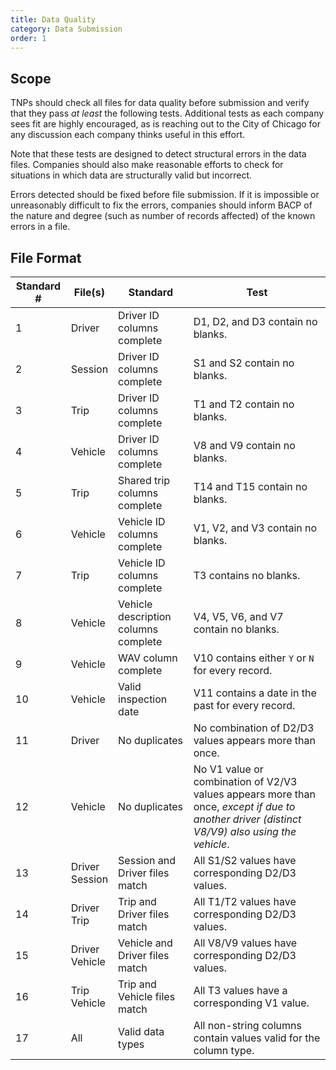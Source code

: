 ```yaml
---
title: Data Quality
category: Data Submission
order: 1
---
```


## Scope

TNPs should check all files for data quality before submission and verify that they pass *at least* the following tests. Additional tests as each company sees fit are highly encouraged, as is reaching out to the City of Chicago for any discussion each company thinks useful in this effort.

Note that these tests are designed to detect structural errors in the data files. Companies should also make reasonable efforts to check for situations in which data are structurally valid but incorrect.

Errors detected should be fixed before file submission. If it is impossible or unreasonably difficult to fix the errors, companies should inform BACP of the nature and degree (such as number of records affected) of the known errors in a file.

## File Format

| Standard # | File(s)   | Standard                             | Test                                                |
|------------|-----------|--------------------------------------|-----------------------------------------------------|
| 1          | Driver    | Driver ID columns complete           | D1, D2, and D3 contain no blanks.                   |
| 2          | Session   | Driver ID columns complete           | S1 and S2 contain no blanks.                        |
| 3          | Trip      | Driver ID columns complete           | T1 and T2 contain no blanks.                        |
| 4          | Vehicle   | Driver ID columns complete           | V8 and V9 contain no blanks.                        |
| 5          | Trip      | Shared trip columns complete         | T14 and T15 contain no blanks.                      |
| 6          | Vehicle   | Vehicle ID columns complete          | V1, V2, and V3 contain no blanks.                   |
| 7          | Trip      | Vehicle ID columns complete          | T3 contains no blanks.                              |
| 8          | Vehicle   | Vehicle description columns complete | V4, V5, V6, and V7 contain no blanks.               |
| 9          | Vehicle   | WAV column complete                  | V10 contains either `Y` or `N` for every record.    |
| 10         | Vehicle   | Valid inspection date                | V11 contains a date in the past for every record.   |
| 11         | Driver    | No duplicates                        | No combination of D2/D3 values appears more than once. |
| 12         | Vehicle   | No duplicates                        | No V1 value or combination of V2/V3 values appears more than once, *except if due to another driver (distinct V8/V9) also using the vehicle*. |
| 13         | Driver<br>Session | Session and Driver files match | All S1/S2 values have corresponding D2/D3 values. |
| 14         | Driver<br>Trip    | Trip and Driver files match    | All T1/T2 values have corresponding D2/D3 values. |
| 15         | Driver<br>Vehicle | Vehicle and Driver files match | All V8/V9 values have corresponding D2/D3 values. |
| 16         | Trip<br>Vehicle   | Trip and Vehicle files match   | All T3 values have a corresponding V1 value.      |
| 17         | All       | Valid data types         | All non-string columns contain values valid for the column type. |

